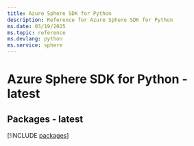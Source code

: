 ```yaml
---
title: Azure Sphere SDK for Python
description: Reference for Azure Sphere SDK for Python
ms.date: 03/19/2025
ms.topic: reference
ms.devlang: python
ms.service: sphere
---
```

# Azure Sphere SDK for Python - latest
## Packages - latest
[!INCLUDE [packages](sphere-index.md)]